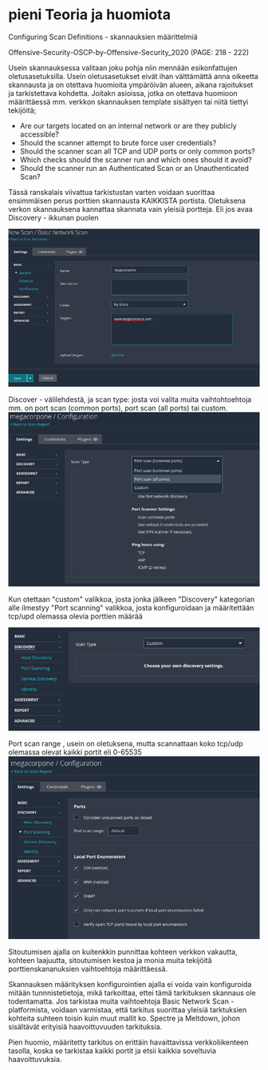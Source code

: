 # pieni Teoria ja huomiota

Configuring Scan Definitions - skannauksien määrittelmiä

Offensive-Security-OSCP-by-Offensive-Security_2020 (PAGE: 218 - 222)

Usein skannauksessa valitaan joku pohja niin mennään esikonfattujen oletusasetuksilla. Usein oletusasetukset eivät ihan välttämättä anna oikeetta skannausta ja on otettava huomioita ympäröivän alueen, aikana rajoitukset ja tarkistettava kohdetta. Joitakn asioissa, jotka on otettava huomioon määrittäessä mm. verkkon skannauksen template sisältyen tai niitä tiettyi tekijöitä;

- Are our targets located on an internal network or are they publicly accessible?
- Should the scanner attempt to brute force user credentials?
- Should the scanner scan all TCP and UDP ports or only common ports?
- Which checks should the scanner run and which ones should it avoid?
- Should the scanner run an Authenticated Scan or an Unauthenticated Scan?

Tässä ranskalais viivattua tarkistustan varten voidaan suorittaa ensimmäisen perus porttien skannausta KAIKKISTA portista. Oletuksena verkon skannauksena kannattaa skannata vain yleisiä portteja.
Eli jos avaa Discovery - ikkunan puolen

![Alt text](Screenshots/scan5.png)

Discover - välilehdestä, ja scan type: josta voi valita muita vaihtohtoehtoja mm. on port scan (common ports), port scan (all ports) tai custom.
![Alt text](Screenshots/scan25.png)

Kun otettaan "custom" valikkoa, josta jonka jälkeen "Discovery" kategorian alle ilmestyy "Port scanning" valikkoa, josta konfiguroidaan ja määritettään tcp/upd olemassa olevia porttien määrää

![Alt text](Screenshots/scan26.png)

Port scan range , usein on oletuksena, mutta scannattaan koko tcp/udp olemassa olevat kaikki portit eli 0-65535
![Alt text](Screenshots/scan28.png)

Sitoutumisen ajalla on kuitenkkin punnittaa kohteen verkkon vakautta, kohteen laajuutta, sitoutumisen kestoa ja monia muita tekijöitä porttienskananuksien vaihtoehtoja määrittäessä.

Skannauksen määrityksen konfigurointien ajalla ei voida vain konfiguroida mitään tunnnistetietoja, mikä tarkoittaa, ettei tämä tarkituksen skannaus ole todentamatta. Jos tarkistaa muita vaihtoehtoja Basic Network Scan - platformista, voidaan varmistaa, että tarkitus suorittaa yleisiä tarktuksien kohteita suhteen toisin kuin muut mallit ko. Spectre ja Meltdown, johon sisältävät erityisiä haavoittuvuuden tarkituksia.

Pien huomio, määritetty tarkitus on erittäin havaittavissa verkkoliikenteen tasolla, koska se tarkistaa kaikki portit ja etsii kaikkia soveltuvia haavoittuvuksia.



